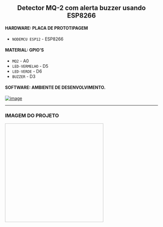 
<p align="center">
 <h2 align="center">Detector MQ-2 com alerta buzzer usando ESP8266</h2>
  <p align="center"></p>
</p>

 #### HARDWARE: PLACA DE PROTOTIPAGEM 
  
- `NODEMCU ESP12` - ESP8266
 
 #### MATERIAL: GPIO'S

- `MQ2` - A0 
- `LED-VERMELHO` - D5
- `LED-VERDE` - D6
- `BUZZER` - D3 

 #### SOFTWARE: AMBIENTE DE DESENVOLVIMENTO.

[![image](https://user-images.githubusercontent.com/81829451/130110086-8e7d3901-294c-4242-becd-65d1df4f7e08.png)](https://www.arduino.cc/en/software)

 <hr>

### IMAGEM DO PROJETO


<img src=" " width="324" height="324">




